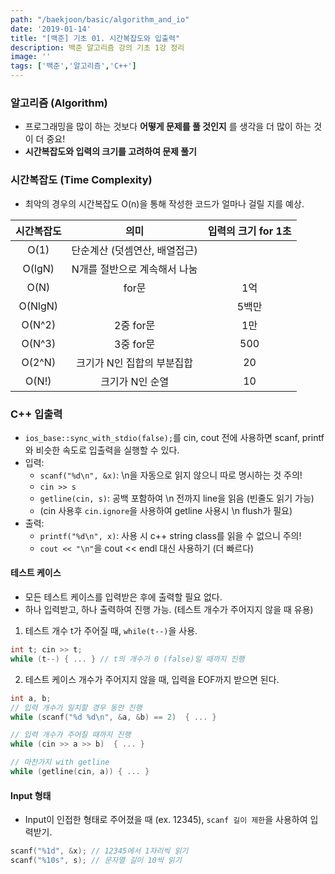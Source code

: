 ```yaml
---
path: "/baekjoon/basic/algorithm_and_io"
date: '2019-01-14'
title: "[백준] 기초 01. 시간복잡도와 입출력"
description: 백준 알고리즘 강의 기초 1강 정리
image: ''
tags: ['백준','알고리즘','C++']
---
```


### 알고리즘 (Algorithm)
- 프로그래밍을 많이 하는 것보다 __어떻게 문제를 풀 것인지__ 를 생각을 더 많이 하는 것이 더 중요!
- __시간복잡도와 입력의 크기를 고려하여 문제 풀기__

### 시간복잡도 (Time Complexity)
- 최악의 경우의 시간복잡도 O(n)을 통해 작성한 코드가 얼마나 걸릴 지를 예상.

| 시간복잡도 | 의미 | 입력의 크기 for 1초 |
:----------:|:----:|:-----------------:|
| O(1) | 단순계산 (덧셈연산, 배열접근)|  |
| O(lgN) | N개를 절반으로 계속해서 나눔|  |
| O(N) | for문 | 1억 |
| O(NlgN) |  | 5백만 |
| O(N^2) | 2중 for문 | 1만 |
| O(N^3) | 3중 for문 | 500 |
| O(2^N) | 크기가 N인 집합의 부분집합 | 20 |
| O(N!) | 크기가 N인 순열 | 10 |

### C++ 입출력
- `ios_base::sync_with_stdio(false);`를 cin, cout 전에 사용하면 scanf, printf와 비슷한 속도로 입출력을 실행할 수 있다.
- 입력: 
    - `scanf("%d\n", &x)`: \n을 자동으로 읽지 않으니 따로 명시하는 것 주의!
    - `cin >> s`
    - `getline(cin, s)`: 공백 포함하여 \n 전까지 line을 읽음 (빈줄도 읽기 가능)
    - (cin 사용후 `cin.ignore`을 사용하여 getline 사용시 \n flush가 필요)
- 출력:
    - `printf("%d\n", x)`: 사용 시 c++ string class를 읽을 수 없으니 주의!
    - `cout << "\n"`을 cout << endl 대신 사용하기 (더 빠르다)

#### 테스트 케이스
- 모든 테스트 케이스를 입력받은 후에 출력할 필요 없다. 
- 하나 입력받고, 하나 출력하여 진행 가능. (테스트 개수가 주어지지 않을 때 유용)

1. 테스트 개수 t가 주어질 때, `while(t--)`을 사용.
```cpp
int t; cin >> t;
while (t--) { ... } // t의 개수가 0 (false)일 때까지 진행
```
2.  테스트 케이스 개수가 주어지지 않을 때, 입력을 EOF까지 받으면 된다.
```cpp
int a, b;
// 입력 개수가 일치할 경우 동안 진행
while (scanf("%d %d\n", &a, &b) == 2)  { ... } 
```
```cpp
// 입력 개수가 주어질 때까지 진행
while (cin >> a >> b)  { ... } 
```
```cpp
// 마찬가지 with getline
while (getline(cin, a)) { ... } 
```

#### Input 형태
- Input이 인접한 형태로 주어졌을 때 (ex. 12345), `scanf 길이 제한`을 사용하여 입력받기.
```cpp
scanf("%1d", &x); // 12345에서 1자리씩 읽기
scanf("%10s", s); // 문자열 길이 10씩 읽기
```